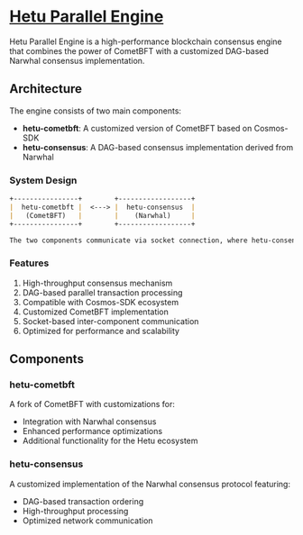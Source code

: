 # [Hetu Parallel Engine](https://github.com/hetu-project/hetu-parallel-engine) 

Hetu Parallel Engine is a high-performance blockchain consensus engine that combines the power of CometBFT with a customized DAG-based Narwhal consensus implementation. 

## Architecture

The engine consists of two main components:

- **hetu-cometbft**: A customized version of CometBFT based on Cosmos-SDK
- **hetu-consensus**: A DAG-based consensus implementation derived from Narwhal

### System Design

```ascii:/README.md
+----------------+        +------------------+
|  hetu-cometbft |  <---> |  hetu-consensus  |
|   (CometBFT)   |        |    (Narwhal)     |
+----------------+        +------------------+

The two components communicate via socket connection, where hetu-consensus (Narwhal) handles the ordering consensus.
```
### Features
1. High-throughput consensus mechanism
2. DAG-based parallel transaction processing
3. Compatible with Cosmos-SDK ecosystem
4. Customized CometBFT implementation
5. Socket-based inter-component communication
6. Optimized for performance and scalability

## Components
### hetu-cometbft
A fork of CometBFT with customizations for:

- Integration with Narwhal consensus
- Enhanced performance optimizations
- Additional functionality for the Hetu ecosystem

### hetu-consensus
A customized implementation of the Narwhal consensus protocol featuring:

- DAG-based transaction ordering
- High-throughput processing
- Optimized network communication
